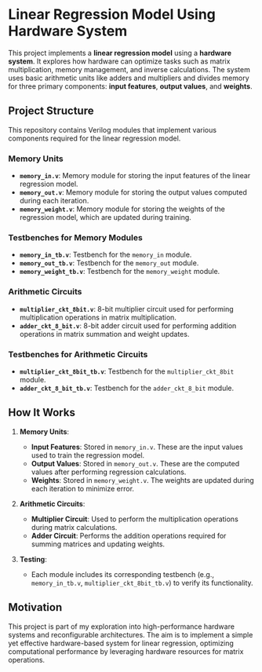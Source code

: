 # Linear Regression Model Using Hardware System

This project implements a **linear regression model** using a **hardware system**. It explores how hardware can optimize tasks such as matrix multiplication, memory management, and inverse calculations. The system uses basic arithmetic units like adders and multipliers and divides memory for three primary components: **input features**, **output values**, and **weights**. 

## Project Structure

This repository contains Verilog modules that implement various components required for the linear regression model.

### **Memory Units**
- **`memory_in.v`**: Memory module for storing the input features of the linear regression model.
- **`memory_out.v`**: Memory module for storing the output values computed during each iteration.
- **`memory_weight.v`**: Memory module for storing the weights of the regression model, which are updated during training.
  
### **Testbenches for Memory Modules**
- **`memory_in_tb.v`**: Testbench for the `memory_in` module.
- **`memory_out_tb.v`**: Testbench for the `memory_out` module.
- **`memory_weight_tb.v`**: Testbench for the `memory_weight` module.

### **Arithmetic Circuits**
- **`multiplier_ckt_8bit.v`**: 8-bit multiplier circuit used for performing multiplication operations in matrix multiplication.
- **`adder_ckt_8_bit.v`**: 8-bit adder circuit used for performing addition operations in matrix summation and weight updates.

### **Testbenches for Arithmetic Circuits**
- **`multiplier_ckt_8bit_tb.v`**: Testbench for the `multiplier_ckt_8bit` module.
- **`adder_ckt_8_bit_tb.v`**: Testbench for the `adder_ckt_8_bit` module.

## How It Works

1. **Memory Units**:  
   - **Input Features**: Stored in `memory_in.v`. These are the input values used to train the regression model.
   - **Output Values**: Stored in `memory_out.v`. These are the computed values after performing regression calculations.
   - **Weights**: Stored in `memory_weight.v`. The weights are updated during each iteration to minimize error.

2. **Arithmetic Circuits**:  
   - **Multiplier Circuit**: Used to perform the multiplication operations during matrix calculations.
   - **Adder Circuit**: Performs the addition operations required for summing matrices and updating weights.

3. **Testing**:  
   - Each module includes its corresponding testbench (e.g., `memory_in_tb.v`, `multiplier_ckt_8bit_tb.v`) to verify its functionality. 


## Motivation

This project is part of my exploration into high-performance hardware systems and reconfigurable architectures. The aim is to implement a simple yet effective hardware-based system for linear regression, optimizing computational performance by leveraging hardware resources for matrix operations.

